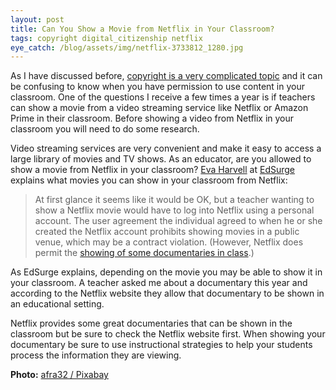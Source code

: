 ```yaml
---
layout: post
title: Can You Show a Movie from Netflix in Your Classroom?
tags: copyright digital_citizenship netflix
eye_catch: /blog/assets/img/netflix-3733812_1280.jpg
---
```


As I have discussed before, [copyright is a very complicated topic](https://www.eddiecmurray.com/blog/2019/10/07/houston_isd_fined_92_million_for_copyright_violation/) and it can be confusing to know when you have permission to use content in your classroom.  One of the questions I receive a few times a year is if teachers can show a movie from a video streaming service like Netflix or Amazon Prime in their classroom.  Before showing a video from Netflix in your classroom you will need to do some research.

<!--more-->

Video streaming services are very convenient and make it easy to access a large library of movies and TV shows.  As an educator, are you allowed to show a movie from Netflix in your classroom?  [Eva Harvell](https://twitter.com/techie_teach) at [EdSurge](https://www.edsurge.com/) explains what movies you can show in your classroom from Netflix:

> At first glance it seems like it would be OK, but a teacher wanting to show a Netflix movie would have to log into Netflix using a personal account. The user agreement the individual agreed to when he or she created the Netflix account prohibits showing movies in a public venue, which may be a contract violation. (However, Netflix does permit the [showing of some documentaries in class](https://help.netflix.com/en/node/57695).)

As EdSurge explains, depending on the movie you may be able to show it in your classroom.  A teacher asked me about a documentary this year and according to the Netflix website they allow that documentary to be shown in an educational setting.

Netflix provides some great documentaries that can be shown in the classroom but be sure to check the Netflix website first.  When showing your documentary be sure to use instructional strategies to help your students process the information they are viewing.

**Photo:** [afra32 / Pixabay](https://pixabay.com/photos/netflix-peliculas-youtube-digital-3733812/)